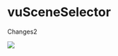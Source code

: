 vuSceneSelector
===============
Changes2

<img src="http://www.vincentullmann.com/_Zeugs/vuSceneSelector_Interface.jpg">